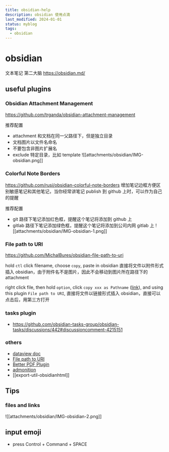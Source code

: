 ```yaml
---
title: obsidian-help
description: obsidian 使用点滴
last_modified: 2024-01-01
status: myblog
tags:
  - obsidian
---
```


# obsidian
文本笔记 第二大脑
https://obsidian.md/

## useful plugins
### Obsidian Attachment Management
https://github.com/trganda/obsidian-attachment-management

推荐配置
- attachment 和文档在同一父路径下，但是独立目录
- 文档图片以文件名命名
- 不要包含非图片扩展名
- exclude 特定目录，比如 template
![[attachments/obsidian/IMG-obsidian.png]]

### Colorful Note Borders
https://github.com/rusi/obsidian-colorful-note-borders
增加笔记边框方便区别敏感笔记和其他笔记，当你经常讲笔记 publish 到 github 上时，可以作为自己的提醒

推荐配置
- git 路径下笔记添加红色框，提醒这个笔记将添加到 github 上
- gitlab 路径下笔记添加绿色框，提醒这个笔记将添加到公司内网 gitlab 上
![[attachments/obsidian/IMG-obsidian-1.png]]

### File path to URI
https://github.com/MichalBures/obsidian-file-path-to-uri

hold `ctl` click filename, choose `copy`, paste in obsidian
直接将文件以附件形式插入 obsidian，由于附件名不是图片，因此不会移动到图片所在路径下的 attachment

right click file, then hold `option`, click `copy xxx as Pathname` ([link](https://technastic.com/copy-file-path-mac/)), and using this plugin `File path to URI`, 
直接将文件以链接形式插入 obsidian，直接可以点击后，用第三方打开

### tasks plugin
- https://github.com/obsidian-tasks-group/obsidian-tasks/discussions/442#discussioncomment-4215151


### others 
- [dataview doc](https://blacksmithgu.github.io/obsidian-dataview/)
- [File path to URI]()
- [Better PDF Plugin](https://github.com/MSzturc/obsidian-better-pdf-plugin/)
- [admonition](https://github.com/valentine195/obsidian-admonition)
- [[export-util-obsidianhtml]]

## Tips
### files and links
![[attachments/obsidian/IMG-obsidian-2.png]]


## input emoji
- press Control + Command + SPACE





